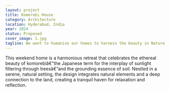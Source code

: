 ```yaml
---
layout: project
title: Komorebi House
category: Architecture
location: Hyderabad, India
year: 2024
status: Proposed
cover_image: 1.jpg
tagline: We want to humanise our homes to harness the beauty in Nature and bring one closer to it.
---
```



This weekend home is a harmonious retreat that celebrates the ethereal beauty of komorebiâ€”the Japanese term for the interplay of sunlight filtering through treesâ€”and the grounding essence of soil. Nestled in a serene, natural setting, the design integrates natural elements and a deep connection to the land, creating a tranquil haven for relaxation and reflection.
